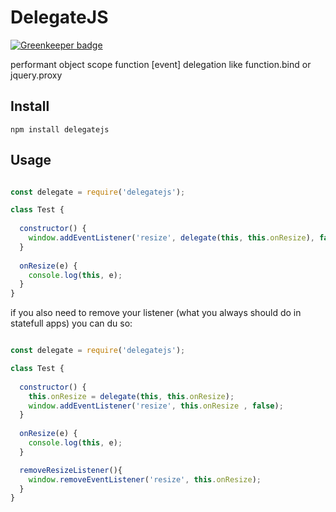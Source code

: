 # DelegateJS

[![Greenkeeper badge](https://badges.greenkeeper.io/soenkekluth/delegatejs.svg)](https://greenkeeper.io/)

performant object scope function [event] delegation like function.bind or jquery.proxy

## Install

```
npm install delegatejs
```

## Usage

```js

const delegate = require('delegatejs');

class Test {
    
  constructor() {
    window.addEventListener('resize', delegate(this, this.onResize), false);
  }
  
  onResize(e) {
    console.log(this, e);
  }
}

```


if you also need to remove your listener (what you always should do in statefull apps) you can du so:

```js

const delegate = require('delegatejs');

class Test {
    
  constructor() {
    this.onResize = delegate(this, this.onResize);
    window.addEventListener('resize', this.onResize , false);
  }
  
  onResize(e) {
    console.log(this, e);
  }

  removeResizeListener(){
    window.removeEventListener('resize', this.onResize);
  }
}

```
